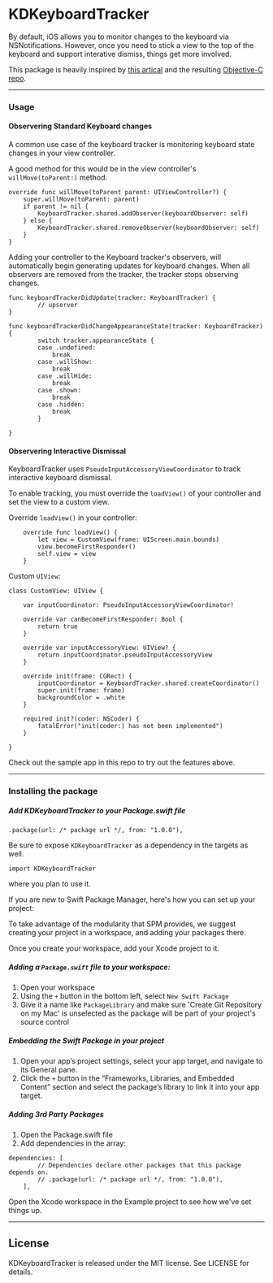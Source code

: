 # KDKeyboardTracker

By default, iOS allows you to monitor changes to the keyboard via NSNotifications. However, once you need to stick a view to the top of the keyboard and support interative dismiss, things get more involved. 

This package is heavily inspired by [this artical](https://medium.com/ios-os-x-development/a-stickler-for-details-implementing-sticky-input-fields-in-ios-f88553d36dab) and the resulting [Objective-C repo](https://github.com/meiwin/NgKeyboardTracker).

---

### Usage

#### Observering Standard Keyboard changes

A common use case of the keyboard tracker is monitoring keyboard state changes in your view controller.

A good method for this would be in the view controller's `willMove(toParent:)` method. 

```
override func willMove(toParent parent: UIViewController?) {
    super.willMove(toParent: parent)
    if parent != nil {
        KeyboardTracker.shared.addObserver(keyboardObserver: self)
    } else {
        KeyboardTracker.shared.removeObserver(keyboardObserver: self)
    }
}
```
Adding your controller to the Keyboard tracker's observers, will automatically begin generating updates for keyboard changes. When all observers are removed from the tracker, the tracker stops observing changes.

```
func keyboardTrackerDidUpdate(tracker: KeyboardTracker) {
        // upserver 
}
    
func keyboardTrackerDidChangeAppearanceState(tracker: KeyboardTracker) {
        switch tracker.appearanceState {
        case .undefined:
            break
        case .willShow:
            break
        case .willHide:
            break
        case .shown:
            break
        case .hidden:
            break
        }

}
```
#### Observering Interactive Dismissal

KeyboardTracker uses `PseudoInputAccessoryViewCoordinator` to track interactive keyboard dismissal. 

To enable tracking, you must override the `loadView()` of your controller and set the view to a custom view.

Override `loadView()` in your controller:
```
    override func loadView() {
        let view = CustomView(frame: UIScreen.main.bounds)
        view.becomeFirstResponder()
        self.view = view
    }
```

Custom `UIView`:
```
class CustomView: UIView {
    
    var inputCoordinator: PseudoInputAccessoryViewCoordinator!
    
    override var canBecomeFirstResponder: Bool {
        return true
    }
    
    override var inputAccessoryView: UIView? {
        return inputCoordinator.pseudoInputAccessoryView
    }
    
    override init(frame: CGRect) {
        inputCoordinator = KeyboardTracker.shared.createCoordinator()
        super.init(frame: frame)
        backgroundColor = .white
    }
    
    required init?(coder: NSCoder) {
        fatalError("init(coder:) has not been implemented")
    }
    
}
```


Check out the sample app in this repo to try out the features above.

---

### Installing the package

##### Add KDKeyboardTracker to your Package.swift file

```
.package(url: /* package url */, from: "1.0.0"),
```

Be sure to expose `KDKeyboardTracker` as a dependency in the targets as well.

```
import KDKeyboardTracker
```

where you plan to use it.

If you are new to Swift Package Manager, here's how you can set up your project:

To take advantage of the modularity that SPM provides, we suggest creating your project in a workspace, and adding your packages there. 

Once you create your workspace, add your Xcode project to it. 

##### Adding a `Package.swift` file to your workspace:

1. Open your workspace
2. Using the `+` button in the bottom left, select `New Swift Package`
3. Give it a name like `PackageLibrary` and make sure 'Create Git Repository on my Mac' is unselected as the package will be part of your project's source control

##### Embedding the Swift Package in your project

1. Open your app’s project settings, select your app target, and navigate to its General pane.
2. Click the `+` button in the “Frameworks, Libraries, and Embedded Content” section and select the package’s library to link it into your app target.

##### Adding 3rd Party Packages

1. Open the Package.swift file
2. Add dependencies in the array:

```
dependencies: [
        // Dependencies declare other packages that this package depends on.
        // .package(url: /* package url */, from: "1.0.0"),
    ],
```

Open the Xcode workspace in the Example project to see how we've set things up.

---

## License

KDKeyboardTracker is released under the MIT license. See LICENSE for details.

